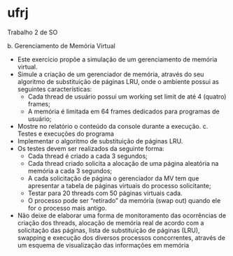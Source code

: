 # ufrj

Trabalho 2 de SO

b. Gerenciamento de Memória Virtual
-  Este exercício propõe a simulação de um gerenciamento de memória virtual.
- Simule a criação de um gerenciador de memória, através do seu algoritmo de
substituição de páginas LRU, onde o ambiente possui as seguintes características:
	- Cada thread de usuário possui um working set limit de até 4 (quatro) frames;
	- A memória é limitada em 64 frames dedicados para programas de usuário;
-  Mostre no relatório o conteúdo da console durante a execução.
c. Testes e execuções do programa
- Implementar o algoritmo de substituição de páginas LRU.
- Os testes devem ser realizados da seguinte forma:
	- Cada thread é criado a cada 3 segundos;
	- Cada thread criado solicita a alocação de uma página aleatória na memória a cada 3 segundos;
	- A cada solicitação de página o gerenciador da MV tem que apresentar a tabela de páginas virtuais do processo solicitante;
	- Testar para 20 threads com 50 páginas virtuais cada.
	- O processo pode ser “retirado” da memória (swap out) quando ele for o processo mais antigo.
- Não deixe de elaborar uma forma de monitoramento das ocorrências de criação dos threads, alocação de memória real de acordo com a solicitação das páginas, lista de substituição de páginas (LRU), swapping e execução dos diversos processos concorrentes, através de um esquema de visualização das informações em memória
